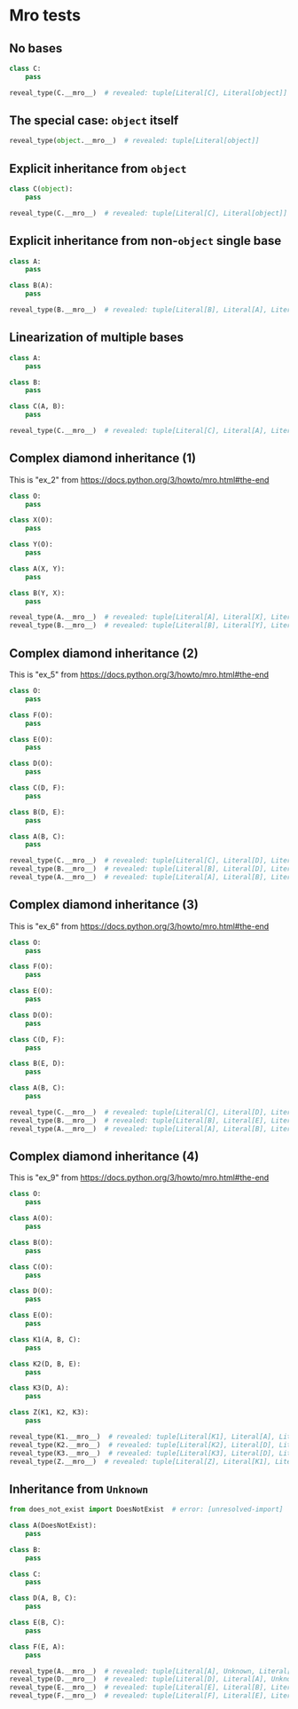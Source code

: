 # Mro tests

## No bases

```py
class C:
    pass

reveal_type(C.__mro__)  # revealed: tuple[Literal[C], Literal[object]]
```

## The special case: `object` itself

```py
reveal_type(object.__mro__)  # revealed: tuple[Literal[object]]
```

## Explicit inheritance from `object`

```py
class C(object):
    pass

reveal_type(C.__mro__)  # revealed: tuple[Literal[C], Literal[object]]
```

## Explicit inheritance from non-`object` single base

```py
class A:
    pass

class B(A):
    pass

reveal_type(B.__mro__)  # revealed: tuple[Literal[B], Literal[A], Literal[object]]
```

## Linearization of multiple bases

```py
class A:
    pass

class B:
    pass

class C(A, B):
    pass

reveal_type(C.__mro__)  # revealed: tuple[Literal[C], Literal[A], Literal[B], Literal[object]]
```

## Complex diamond inheritance (1)

This is "ex_2" from https://docs.python.org/3/howto/mro.html#the-end

```py
class O:
    pass

class X(O):
    pass

class Y(O):
    pass

class A(X, Y):
    pass

class B(Y, X):
    pass

reveal_type(A.__mro__)  # revealed: tuple[Literal[A], Literal[X], Literal[Y], Literal[O], Literal[object]]
reveal_type(B.__mro__)  # revealed: tuple[Literal[B], Literal[Y], Literal[X], Literal[O], Literal[object]]
```

## Complex diamond inheritance (2)

This is "ex_5" from https://docs.python.org/3/howto/mro.html#the-end

```py
class O:
    pass

class F(O):
    pass

class E(O):
    pass

class D(O):
    pass

class C(D, F):
    pass

class B(D, E):
    pass

class A(B, C):
    pass

reveal_type(C.__mro__)  # revealed: tuple[Literal[C], Literal[D], Literal[F], Literal[O], Literal[object]]
reveal_type(B.__mro__)  # revealed: tuple[Literal[B], Literal[D], Literal[E], Literal[O], Literal[object]]
reveal_type(A.__mro__)  # revealed: tuple[Literal[A], Literal[B], Literal[C], Literal[D], Literal[E], Literal[F], Literal[O], Literal[object]]
```

## Complex diamond inheritance (3)

This is "ex_6" from https://docs.python.org/3/howto/mro.html#the-end

```py
class O:
    pass

class F(O):
    pass

class E(O):
    pass

class D(O):
    pass

class C(D, F):
    pass

class B(E, D):
    pass

class A(B, C):
    pass

reveal_type(C.__mro__)  # revealed: tuple[Literal[C], Literal[D], Literal[F], Literal[O], Literal[object]]
reveal_type(B.__mro__)  # revealed: tuple[Literal[B], Literal[E], Literal[D], Literal[O], Literal[object]]
reveal_type(A.__mro__)  # revealed: tuple[Literal[A], Literal[B], Literal[E], Literal[C], Literal[D], Literal[F], Literal[O], Literal[object]]
```

## Complex diamond inheritance (4)

This is "ex_9" from https://docs.python.org/3/howto/mro.html#the-end

```py
class O:
    pass

class A(O):
    pass

class B(O):
    pass

class C(O):
    pass

class D(O):
    pass

class E(O):
    pass

class K1(A, B, C):
    pass

class K2(D, B, E):
    pass

class K3(D, A):
    pass

class Z(K1, K2, K3):
    pass

reveal_type(K1.__mro__)  # revealed: tuple[Literal[K1], Literal[A], Literal[B], Literal[C], Literal[O], Literal[object]]
reveal_type(K2.__mro__)  # revealed: tuple[Literal[K2], Literal[D], Literal[B], Literal[E], Literal[O], Literal[object]]
reveal_type(K3.__mro__)  # revealed: tuple[Literal[K3], Literal[D], Literal[A], Literal[O], Literal[object]]
reveal_type(Z.__mro__)  # revealed: tuple[Literal[Z], Literal[K1], Literal[K2], Literal[K3], Literal[D], Literal[A], Literal[B], Literal[C], Literal[E], Literal[O], Literal[object]]
```

## Inheritance from `Unknown`

```py
from does_not_exist import DoesNotExist  # error: [unresolved-import]

class A(DoesNotExist):
    pass

class B:
    pass

class C:
    pass

class D(A, B, C):
    pass

class E(B, C):
    pass

class F(E, A):
    pass

reveal_type(A.__mro__)  # revealed: tuple[Literal[A], Unknown, Literal[object]]
reveal_type(D.__mro__)  # revealed: tuple[Literal[D], Literal[A], Unknown, Literal[B], Literal[C], Literal[object]]
reveal_type(E.__mro__)  # revealed: tuple[Literal[E], Literal[B], Literal[C], Literal[object]]
reveal_type(F.__mro__)  # revealed: tuple[Literal[F], Literal[E], Literal[B], Literal[C], Literal[A], Unknown, Literal[object]]
```
